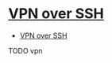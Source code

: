 # [VPN over SSH](https://wiki.archlinux.org/index.php/VPN_over_SSH)

- [VPN over SSH](#vpn-over-ssh)











TODO vpn